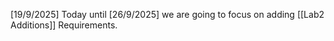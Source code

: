 [19/9/2025] Today until [26/9/2025] we are going to focus on adding [[Lab2 Additions]] Requirements.
